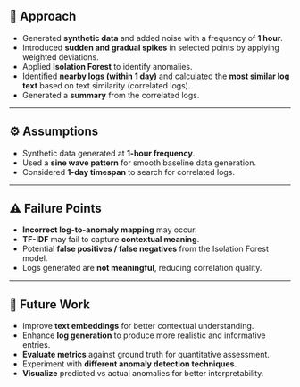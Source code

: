 ## 🧠 Approach

- Generated **synthetic data** and added noise with a frequency of **1 hour**.  
- Introduced **sudden and gradual spikes** in selected points by applying weighted deviations.  
- Applied **Isolation Forest** to identify anomalies.  
- Identified **nearby logs (within 1 day)** and calculated the **most similar log text** based on text similarity (correlated logs).  
- Generated a **summary** from the correlated logs.

---

## ⚙️ Assumptions

- Synthetic data generated at **1-hour frequency**.  
- Used a **sine wave pattern** for smooth baseline data generation.  
- Considered **1-day timespan** to search for correlated logs.

---

## ⚠️ Failure Points

- **Incorrect log-to-anomaly mapping** may occur.  
- **TF-IDF** may fail to capture **contextual meaning**.  
- Potential **false positives / false negatives** from the Isolation Forest model.  
- Logs generated are **not meaningful**, reducing correlation quality.

---

## 🚀 Future Work

- Improve **text embeddings** for better contextual understanding.  
- Enhance **log generation** to produce more realistic and informative entries.  
- **Evaluate metrics** against ground truth for quantitative assessment.  
- Experiment with **different anomaly detection techniques**.  
- **Visualize** predicted vs actual anomalies for better interpretability.
